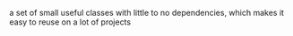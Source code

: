 a set of small useful classes with little to no dependencies, which makes it easy to reuse on a lot of projects